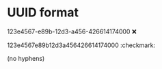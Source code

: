 # UUID format

123e4567-e89b-12d3-a456-426614174000 :x:

123e4567e89b12d3a456426614174000 :checkmark:

(no hyphens)
